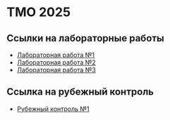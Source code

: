 # TMO 2025
## Ссылки на лабораторные работы
- [Лабораторная работа №1](https://github.com/rtpadalko/TMO/tree/EDA)
- [Лабораторная работа №2](https://github.com/rtpadalko/TMO/tree/MISSING)
- [Лабораторная работа №3](https://github.com/rtpadalko/TMO/tree/KNN)
## Ссылка на рубежный контроль
- [Рубежный контроль №1](https://github.com/rtpadalko/TMO/tree/rk1)
